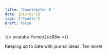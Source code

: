```yaml
---
title: 'Doodlebytes 6 '
date: 2015-02-18
tags: ['Doodle']
draft: false
---
```

{{< youtube Ycmeb2uzR8w >}}

<p>Keeping up to date with journal ideas. Ten more!</p>

